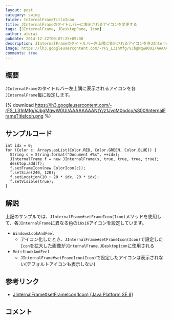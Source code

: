 ```yaml
---
layout: post
category: swing
folder: InternalFrameTitleIcon
title: JInternalFrameのタイトルバーに表示されるアイコンを変更する
tags: [JInternalFrame, JDesktopPane, Icon]
author: aterai
pubdate: 2014-12-22T00:07:25+09:00
description: JInternalFrameのタイトルバー左上隅に表示されるアイコンを各JInternalFrame毎に設定します。
image: https://lh3.googleusercontent.com/-rFS_L31nMfg/VJbgMqwW0UI/AAAAAAAANtY/z1JvoM0odco/s800/InternalFrameTitleIcon.png
comments: true
---
```

## 概要
`JInternalFrame`のタイトルバー左上隅に表示されるアイコンを各`JInternalFrame`毎に設定します。

{% download https://lh3.googleusercontent.com/-rFS_L31nMfg/VJbgMqwW0UI/AAAAAAAANtY/z1JvoM0odco/s800/InternalFrameTitleIcon.png %}

## サンプルコード
<pre class="prettyprint"><code>int idx = 0;
for (Color c: Arrays.asList(Color.RED, Color.GREEN, Color.BLUE)) {
  String s = String.format("Document #%s", ++idx);
  JInternalFrame f = new JInternalFrame(s, true, true, true, true);
  desktop.add(f);
  f.setFrameIcon(new ColorIcon(c));
  f.setSize(240, 120);
  f.setLocation(10 + 20 * idx, 20 * idx);
  f.setVisible(true);
}
</code></pre>

## 解説
上記のサンプルでは、`JInternalFrame#setFrameIcon(Icon)`メソッドを使用して、各`JInternalFrame`に異なる色の`16x16`アイコンを設定しています。

- `WindowsLookAndFeel`
    - アイコン化したとき、`JInternalFrame#setFrameIcon(Icon)`で設定した`Icon`を拡大した画像が`JInternalFrame.JDesktopIcon`に使用される
- `MotifLookAndFeel`
    - `JInternalFrame#setFrameIcon(Icon)`で設定したアイコンは表示されない(デフォルトアイコンも表示しない)

<!-- dummy comment line for breaking list -->

## 参考リンク
- [JInternalFrame#setFrameIcon(Icon) (Java Platform SE 8)](https://docs.oracle.com/javase/jp/8/docs/api/javax/swing/JInternalFrame.html#setFrameIcon-javax.swing.Icon-)

<!-- dummy comment line for breaking list -->

## コメント
